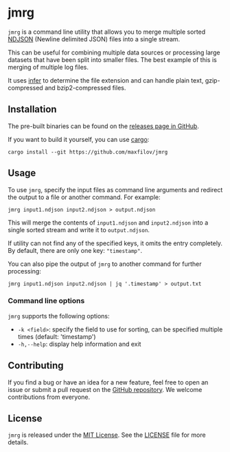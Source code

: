 # jmrg

`jmrg` is a command line utility that allows you to merge multiple sorted [NDJSON](http://ndjson.org/)
(Newline delimited JSON) files into a single stream.

This can be useful for combining multiple data
sources or processing large datasets that have been split into smaller files.
The best example of this is merging of multiple log files.

It uses [infer](https://docs.rs/infer/latest/infer/) to determine the file extension and can handle plain text, 
gzip-compressed and bzip2-compressed files.

## Installation

The pre-built binaries can be found on the [releases page in GitHub](https://github.com/maxfilov/jmrg/releases).

If you want to build it yourself, you can use [cargo](https://github.com/rust-lang/cargo):
```shell
cargo install --git https://github.com/maxfilov/jmrg
```

## Usage

To use `jmrg`, specify the input files as command line arguments and redirect
the output to a file or another command. For example:
```shell
jmrg input1.ndjson input2.ndjson > output.ndjson
```
This will merge the contents of `input1.ndjson` and `input2.ndjson` into a single sorted stream and write it to `output.ndjson`.

If utility can not find any of the specified keys, it omits the entry completely.
By default, there are only one key: `"timestamp"`.

You can also pipe the output of `jmrg` to another command for further processing:
```shell
jmrg input1.ndjson input2.ndjson | jq '.timestamp' > output.txt
```

### Command line options

`jmrg` supports the following options:

- `-k <field>`: specify the field to use for sorting, can be specified multiple times (default: 'timestamp')
- `-h,--help`: display help information and exit

## Contributing

If you find a bug or have an idea for a new feature, feel free to open an issue or submit a pull request on the
[GitHub repository](https://github.com/maxfilov/jmrg). We welcome contributions from everyone.

## License

`jmrg` is released under the [MIT License](https://opensource.org/licenses/MIT).
See the [LICENSE](./LICENSE) file for more details.
